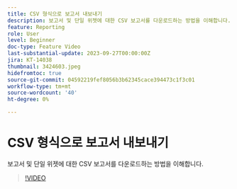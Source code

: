 ```yaml
---
title: CSV 형식으로 보고서 내보내기
description: 보고서 및 단일 위젯에 대한 CSV 보고서를 다운로드하는 방법을 이해합니다.
feature: Reporting
role: User
level: Beginner
doc-type: Feature Video
last-substantial-update: 2023-09-27T00:00:00Z
jira: KT-14038
thumbnail: 3424603.jpeg
hidefromtoc: true
source-git-commit: 04592219fef8056b3b62345cace394473c1f3c01
workflow-type: tm+mt
source-wordcount: '40'
ht-degree: 0%

---
```



# CSV 형식으로 보고서 내보내기

보고서 및 단일 위젯에 대한 CSV 보고서를 다운로드하는 방법을 이해합니다.

>[!VIDEO](https://video.tv.adobe.com/v/3424603/?learn=on)
